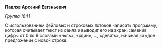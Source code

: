 **Павлов Арсений Евгеньевич**

*Группа 1641*

С использованием файловых и строковых потоков написать программу, которая считывает текст из файла и выводит его на экран, заменив цифры от 0 до 9 словами «ноль», «один», ..., «девять», начиная каждое предложение с новой строки.